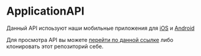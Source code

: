 # ApplicationAPI
Данный API испоьзуют наши мобильные приложения для [iOS](https://github.com/rosteleset/SmartYard-iOS) и [Android](https://github.com/rosteleset/SmartYard-Android)

Для просмотра API вы можете [перейти по данной ссылке](https://rosteleset.github.io/ApplicationAPI/) либо клонировать этот репозиторий себе.
